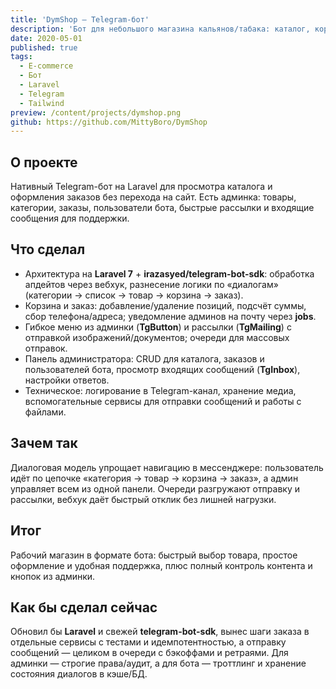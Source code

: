```yaml
---
title: 'DymShop — Telegram-бот'
description: 'Бот для небольшого магазина кальянов/табака: каталог, корзина и оформление заказа прямо в Telegram'
date: 2020-05-01
published: true
tags:
  - E-commerce
  - Бот
  - Laravel
  - Telegram
  - Tailwind
preview: /content/projects/dymshop.png
github: https://github.com/MittyBoro/DymShop
---
```


## О проекте

Нативный Telegram-бот на Laravel для просмотра каталога и оформления заказов без перехода на сайт. Есть админка: товары, категории, заказы, пользователи бота, быстрые рассылки и входящие сообщения для поддержки.

## Что сделал

- Архитектура на **Laravel 7** + **irazasyed/telegram-bot-sdk**: обработка апдейтов через вебхук, разнесение логики по «диалогам» (категории → список → товар → корзина → заказ).
- Корзина и заказ: добавление/удаление позиций, подсчёт суммы, сбор телефона/адреса; уведомление админов на почту через **jobs**.
- Гибкое меню из админки (**TgButton**) и рассылки (**TgMailing**) с отправкой изображений/документов; очереди для массовых отправок.
- Панель администратора: CRUD для каталога, заказов и пользователей бота, просмотр входящих сообщений (**TgInbox**), настройки ответов.
- Техническое: логирование в Telegram-канал, хранение медиа, вспомогательные сервисы для отправки сообщений и работы с файлами.

## Зачем так

Диалоговая модель упрощает навигацию в мессенджере: пользователь идёт по цепочке «категория → товар → корзина → заказ», а админ управляет всем из одной панели. Очереди разгружают отправку и рассылки, вебхук даёт быстрый отклик без лишней нагрузки.

## Итог

Рабочий магазин в формате бота: быстрый выбор товара, простое оформление и удобная поддержка, плюс полный контроль контента и кнопок из админки.

## Как бы сделал сейчас

Обновил бы **Laravel** и свежей **telegram-bot-sdk**, вынес шаги заказа в отдельные сервисы с тестами и идемпотентностью, а отправку сообщений — целиком в очереди с бэкоффами и ретраями. Для админки — строгие права/аудит, а для бота — троттлинг и хранение состояния диалогов в кэше/БД.

